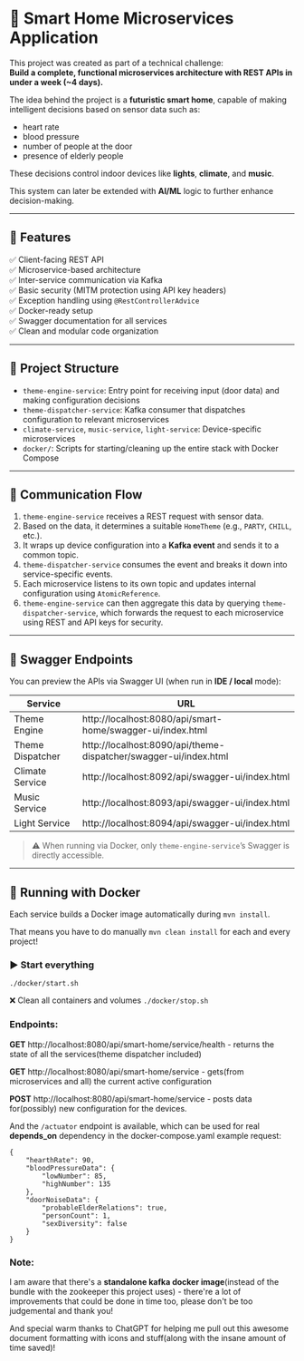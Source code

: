 # 🏡 Smart Home Microservices Application

This project was created as part of a technical challenge:  
**Build a complete, functional microservices architecture with REST APIs in under a week (~4 days).**

The idea behind the project is a **futuristic smart home**, capable of making intelligent decisions based on sensor data such as:
- heart rate
- blood pressure
- number of people at the door
- presence of elderly people

These decisions control indoor devices like **lights**, **climate**, and **music**.

This system can later be extended with **AI/ML** logic to further enhance decision-making.

---

## 🚀 Features

✅ Client-facing REST API  
✅ Microservice-based architecture  
✅ Inter-service communication via Kafka  
✅ Basic security (MITM protection using API key headers)  
✅ Exception handling using `@RestControllerAdvice`  
✅ Docker-ready setup  
✅ Swagger documentation for all services  
✅ Clean and modular code organization

---

## 🧠 Project Structure

- `theme-engine-service`: Entry point for receiving input (door data) and making configuration decisions
- `theme-dispatcher-service`: Kafka consumer that dispatches configuration to relevant microservices
- `climate-service`, `music-service`, `light-service`: Device-specific microservices
- `docker/`: Scripts for starting/cleaning up the entire stack with Docker Compose

---

## 📡 Communication Flow

1. `theme-engine-service` receives a REST request with sensor data.
2. Based on the data, it determines a suitable `HomeTheme` (e.g., `PARTY`, `CHILL`, etc.).
3. It wraps up device configuration into a **Kafka event** and sends it to a common topic.
4. `theme-dispatcher-service` consumes the event and breaks it down into service-specific events.
5. Each microservice listens to its own topic and updates internal configuration using `AtomicReference`.
6. `theme-engine-service` can then aggregate this data by querying `theme-dispatcher-service`, which forwards the request to each microservice using REST and API keys for security.

---

## 🧪 Swagger Endpoints

You can preview the APIs via Swagger UI (when run in **IDE / local** mode):

| Service               | URL                                                       |
|-----------------------|------------------------------------------------------------|
| Theme Engine          | http://localhost:8080/api/smart-home/swagger-ui/index.html |
| Theme Dispatcher      | http://localhost:8090/api/theme-dispatcher/swagger-ui/index.html |
| Climate Service       | http://localhost:8092/api/swagger-ui/index.html            |
| Music Service         | http://localhost:8093/api/swagger-ui/index.html            |
| Light Service         | http://localhost:8094/api/swagger-ui/index.html            |

> ⚠️ When running via Docker, only `theme-engine-service`’s Swagger is directly accessible.

---

## 🐳 Running with Docker

Each service builds a Docker image automatically during `mvn install`.

That means you have to do manually ```mvn clean install``` for each and every project!


### ▶️ Start everything


```./docker/start.sh```

❌ Clean all containers and volumes
```./docker/stop.sh```
### Endpoints:

**GET** http://localhost:8080/api/smart-home/service/health - returns the state of all the services(theme dispatcher included)

**GET** http://localhost:8080/api/smart-home/service - gets(from microservices and all) the current active configuration

**POST** http://localhost:8080/api/smart-home/service - posts data for(possibly) new configuration for the devices.

And the ```/actuator``` endpoint is available, which can be used for real **depends_on** dependency in the docker-compose.yaml
example request:
```
{
    "hearthRate": 90,
    "bloodPressureData": {
        "lowNumber": 85,
        "highNumber": 135
    },
    "doorNoiseData": {
        "probableElderRelations": true,
        "personCount": 1,
        "sexDiversity": false
    }
}
```
### Note:

I am aware that there's a **standalone kafka docker image**(instead of the bundle with the zookeeper this project uses) - there're a lot of improvements that could be done in time too, please don't be too judgemental and thank you!

And special warm thanks to ChatGPT for helping me pull out this awesome document formatting with icons and stuff(along with the insane amount of time saved)!